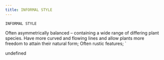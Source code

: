 ```yaml
---
title: INFORMAL STYLE
---
```

`INFORMAL STYLE`

Often asymmetrically balanced – containing a wide range of differing plant species. Have more curved and flowing lines and allow plants more freedom to attain their natural form;
Often rustic features;
`

undefined